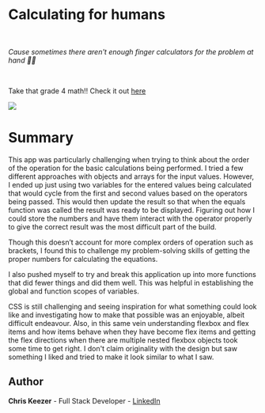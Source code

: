 # Calculating for humans

<br>

_Cause sometimes there aren't enough finger calculators for the problem at hand ✋🏼_

<br>

Take that grade 4 math!! Check it out [here](https://keezer83.github.io/calculator/)

<image src="calculator.png">

# Summary

This app was particularly challenging when trying to think about the order of the operation for the basic calculations being performed. I tried a few different approaches with objects and arrays for the input values. However, I ended up just using two variables for the entered values being calculated that would cycle from the first and second values based on the operators being passed. This would then update the result so that when the equals function was called the result was ready to be displayed. Figuring out how I could store the numbers and have them interact with the operator properly to give the correct result was the most difficult part of the build.

Though this doesn’t account for more complex orders of operation such as brackets, I found this to challenge my problem-solving skills of getting the proper numbers for calculating the equations.

I also pushed myself to try and break this application up into more functions that did fewer things and did them well. This was helpful in establishing the global and function scopes of variables.

CSS is still challenging and seeing inspiration for what something could look like and investigating how to make that possible was an enjoyable, albeit difficult endeavour. Also, in this same vein understanding flexbox and flex items and how items behave when they have become flex items and getting the flex directions when there are multiple nested flexbox objects took some time to get right. I don't claim originality with the design but saw something I liked and tried to make it look similar to what I saw.

## Author

**Chris Keezer** - Full Stack Developer - [LinkedIn](https://www.linkedin.com/in/chris-keezer-890731177/)

